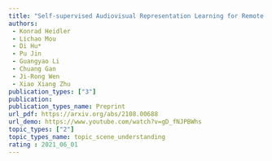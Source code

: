 ```yaml
---  
title: "Self-supervised Audiovisual Representation Learning for Remote Sensing Data"  
authors:  
 - Konrad Heidler  
 - Lichao Mou  
 - Di Hu*
 - Pu Jin  
 - Guangyao Li  
 - Chuang Gan  
 - Ji-Rong Wen  
 - Xiao Xiang Zhu  
publication_types: ["3"]  
publication:   
publication_types_name: Preprint  
url_pdf: https://arxiv.org/abs/2108.00688  
url_demo: https://www.youtube.com/watch?v=gD_fNJPBWhs  
topic_types: ["2"]
topic_types_name: topic_scene_understanding
rating : 2021_06_01
---  
```

